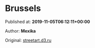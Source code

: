 
# Brussels

Published at: **2019-11-05T06:12:11+00:00**

Author: **Mexika**

Original: [streetart.d3.ru](https://streetart.d3.ru/brussels-1872059/)


